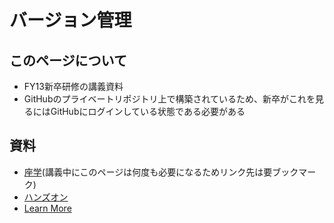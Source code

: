 # バージョン管理

## このページについて

* FY13新卒研修の講義資料
* GitHubのプライベートリポジトリ上で構築されているため、新卒がこれを見るにはGitHubにログインしている状態である必要がある

## 資料

* [座学](learn.md)(講義中にこのページは何度も必要になるためリンク先は要ブックマーク)
* [ハンズオン](handson.md)
* [Learn More](more.md)


